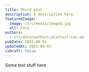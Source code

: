 ```yaml
---
title: Third post
description: A description here.
featuredImage:
  image: /src/media/image6.jpg
  alt: Face
authors:
  - src/data/authors/alastair-cox.md
pubDate: 2025-08-01
updatedAt: 2025-08-01
isDraft: false
---
```

Some text stuff here